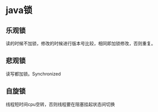 # java锁

## 乐观锁
读的时候不加锁，修改的时候进行版本号比较，相同即加锁修改，否则重复。
## 悲观锁
读写都加锁。Synchronized
## 自旋锁
线程短时间cpu空转，否则线程要在阻塞挂起状态间切换

